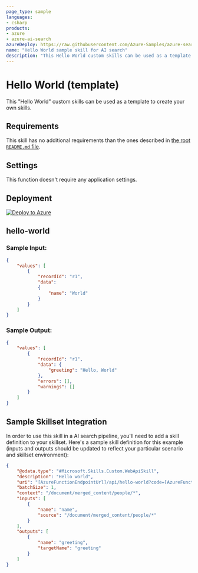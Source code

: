 ```yaml
---
page_type: sample
languages:
- csharp
products:
- azure
- azure-ai-search
azureDeploy: https://raw.githubusercontent.com/Azure-Samples/azure-search-power-skills/main/Template/HelloWorld/azuredeploy.json
name: "Hello World sample skill for AI search"
description: "This Hello World custom skills can be used as a template to create your own skills."
---
```


# Hello World (template)

This "Hello World" custom skills can be used as a template to create your own skills.

## Requirements

This skill has no additional requirements than the ones described in [the root `README.md` file](../../README.md).

## Settings

This function doesn't require any application settings.

## Deployment

[![Deploy to Azure](https://azuredeploy.net/deploybutton.svg)](https://portal.azure.com/#create/Microsoft.Template/uri/https%3A%2F%2Fraw.githubusercontent.com%2FAzure-Samples%2Fazure-search-power-skills%2Fmain%2FTemplate%2FHelloWorld%2Fazuredeploy.json)

## hello-world

### Sample Input:

```json
{
    "values": [
        {
            "recordId": "r1",
            "data":
            {
            	"name": "World"
            }
        }
    ]
}
```

### Sample Output:

```json
{
    "values": [
        {
            "recordId": "r1",
            "data": {
                "greeting": "Hello, World"
            },
            "errors": [],
            "warnings": []
        }
    ]
}
```

## Sample Skillset Integration

In order to use this skill in a AI search pipeline, you'll need to add a skill definition to your skillset.
Here's a sample skill definition for this example (inputs and outputs should be updated to reflect your particular scenario and skillset environment):

```json
{
    "@odata.type": "#Microsoft.Skills.Custom.WebApiSkill",
    "description": "Hello world",
    "uri": "[AzureFunctionEndpointUrl]/api/hello-world?code=[AzureFunctionDefaultHostKey]",
    "batchSize": 1,
    "context": "/document/merged_content/people/*",
    "inputs": [
        {
            "name": "name",
            "source": "/document/merged_content/people/*"
        }
    ],
    "outputs": [
        {
            "name": "greeting",
            "targetName": "greeting"
        }
    ]
}
```
